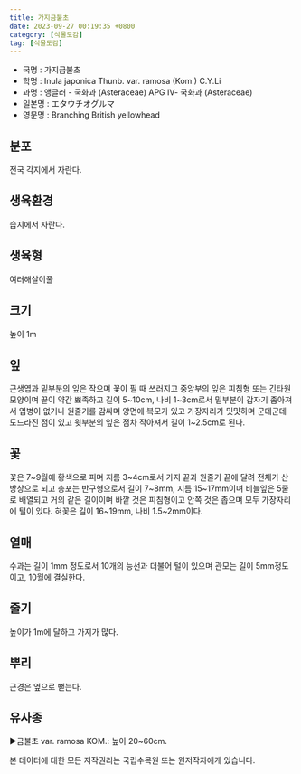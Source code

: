 ```yaml
---
title: 가지금불초
date: 2023-09-27 00:19:35 +0800
category: [식물도감]
tag: [식물도감]
---
```




- 국명 : 가지금불초
- 학명 : Inula japonica Thunb. var. ramosa (Kom.) C.Y.Li
- 과명 : 앵글러 - 국화과 (Asteraceae) APG Ⅳ- 국화과 (Asteraceae)
- 일본명 : エタウチオグルマ
- 영문명 : Branching British yellowhead


## 분포
전국 각지에서 자란다.
## 생육환경
습지에서 자란다.
## 생육형
여러해살이풀
## 크기
높이 1m
## 잎
근생엽과 밑부분의 잎은 작으며 꽃이 필 때 쓰러지고 중앙부의 잎은 피침형 또는 긴타원모양이며 끝이 약간 뾰족하고 길이 5~10cm, 나비 1~3cm로서 밑부분이 갑자기 좁아져서 엽병이 없거나 원줄기를 감싸며 양면에 복모가 있고 가장자리가 밋밋하며 군데군데 도드라진 점이 있고 윗부분의 잎은 점차 작아져서 길이 1~2.5cm로 된다.
## 꽃
꽃은 7~9월에 황색으로 피며 지름 3~4cm로서 가지 끝과 원줄기 끝에 달려 전체가 산방상으로 되고 총포는 반구형으로서 길이 7~8mm, 지름 15~17mm이며 비늘잎은 5줄로 배열되고 거의 같은 길이이며 바깥 것은 피침형이고 안쪽 것은 좁으며 모두 가장자리에 털이 있다. 혀꽃은 길이 16~19mm, 나비 1.5~2mm이다.
## 열매
수과는 길이 1mm 정도로서 10개의 능선과 더불어 털이 있으며 관모는 길이 5mm정도이고, 10월에 결실한다.
## 줄기
높이가 1m에 달하고 가지가 많다.
## 뿌리
근경은 옆으로 뻗는다.
## 유사종
▶금불초 var. ramosa KOM.: 높이 20~60cm.






본 데이터에 대한 모든 저작권리는 국립수목원 또는 원저작자에게 있습니다.
